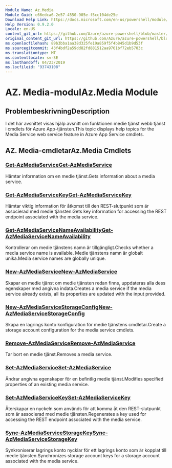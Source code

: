 ```yaml
---
Module Name: Az.Media
Module Guid: c66edca6-2e57-4550-905e-f5cc104de25e
Download Help Link: https://docs.microsoft.com/en-us/powershell/module/az.media
Help Version: 0.9.2.0
Locale: en-US
content_git_url: https://github.com/Azure/azure-powershell/blob/master/src/Media/Media/help/Az.Media.md
original_content_git_url: https://github.com/Azure/azure-powershell/blob/master/src/Media/Media/help/Az.Media.md
ms.openlocfilehash: 89b3bba1aa38d325fe19a859f5f4b845d1b9d53f
ms.sourcegitcommit: 43f4bdf2a59dd82fd881512aa9761bf72eb5703c
ms.translationtype: MT
ms.contentlocale: sv-SE
ms.lasthandoff: 04/23/2019
ms.locfileid: "93743108"
---
```

# <span data-ttu-id="341b8-101">AZ. Media-modul</span><span class="sxs-lookup"><span data-stu-id="341b8-101">Az.Media Module</span></span>
## <span data-ttu-id="341b8-102">Problembeskrivning</span><span class="sxs-lookup"><span data-stu-id="341b8-102">Description</span></span>
<span data-ttu-id="341b8-103">I det här avsnittet visas hjälp avsnitt om funktionen medie tjänst webb tjänst i cmdlets för Azure App-tjänsten.</span><span class="sxs-lookup"><span data-stu-id="341b8-103">This topic displays help topics for the Media Service web service feature in Azure App Service cmdlets.</span></span>

## <span data-ttu-id="341b8-104">AZ. Media-cmdletar</span><span class="sxs-lookup"><span data-stu-id="341b8-104">Az.Media Cmdlets</span></span>
### [<span data-ttu-id="341b8-105">Get-AzMediaService</span><span class="sxs-lookup"><span data-stu-id="341b8-105">Get-AzMediaService</span></span>](Get-AzMediaService.md)
<span data-ttu-id="341b8-106">Hämtar information om en medie tjänst.</span><span class="sxs-lookup"><span data-stu-id="341b8-106">Gets information about a media service.</span></span>

### [<span data-ttu-id="341b8-107">Get-AzMediaServiceKey</span><span class="sxs-lookup"><span data-stu-id="341b8-107">Get-AzMediaServiceKey</span></span>](Get-AzMediaServiceKey.md)
<span data-ttu-id="341b8-108">Hämtar viktig information för åtkomst till den REST-slutpunkt som är associerad med medie tjänsten.</span><span class="sxs-lookup"><span data-stu-id="341b8-108">Gets key information for accessing the REST endpoint associated with the media service.</span></span>

### [<span data-ttu-id="341b8-109">Get-AzMediaServiceNameAvailability</span><span class="sxs-lookup"><span data-stu-id="341b8-109">Get-AzMediaServiceNameAvailability</span></span>](Get-AzMediaServiceNameAvailability.md)
<span data-ttu-id="341b8-110">Kontrollerar om medie tjänstens namn är tillgängligt.</span><span class="sxs-lookup"><span data-stu-id="341b8-110">Checks whether a media service name is available.</span></span>
<span data-ttu-id="341b8-111">Medie tjänstens namn är globalt unika.</span><span class="sxs-lookup"><span data-stu-id="341b8-111">Media service names are globally unique.</span></span>

### [<span data-ttu-id="341b8-112">New-AzMediaService</span><span class="sxs-lookup"><span data-stu-id="341b8-112">New-AzMediaService</span></span>](New-AzMediaService.md)
<span data-ttu-id="341b8-113">Skapar en medie tjänst om medie tjänsten redan finns, uppdateras alla dess egenskaper med angivna indata.</span><span class="sxs-lookup"><span data-stu-id="341b8-113">Creates a media service if the media service already exists, all its properties are updated with the input provided.</span></span>

### [<span data-ttu-id="341b8-114">New-AzMediaServiceStorageConfig</span><span class="sxs-lookup"><span data-stu-id="341b8-114">New-AzMediaServiceStorageConfig</span></span>](New-AzMediaServiceStorageConfig.md)
<span data-ttu-id="341b8-115">Skapa en lagrings konto konfiguration för medie tjänstens cmdletar.</span><span class="sxs-lookup"><span data-stu-id="341b8-115">Create a storage account configuration for the media service cmdlets.</span></span>

### [<span data-ttu-id="341b8-116">Remove-AzMediaService</span><span class="sxs-lookup"><span data-stu-id="341b8-116">Remove-AzMediaService</span></span>](Remove-AzMediaService.md)
<span data-ttu-id="341b8-117">Tar bort en medie tjänst.</span><span class="sxs-lookup"><span data-stu-id="341b8-117">Removes a media service.</span></span>

### [<span data-ttu-id="341b8-118">Set-AzMediaService</span><span class="sxs-lookup"><span data-stu-id="341b8-118">Set-AzMediaService</span></span>](Set-AzMediaService.md)
<span data-ttu-id="341b8-119">Ändrar angivna egenskaper för en befintlig medie tjänst.</span><span class="sxs-lookup"><span data-stu-id="341b8-119">Modifies specified properties of an existing media service.</span></span>

### [<span data-ttu-id="341b8-120">Set-AzMediaServiceKey</span><span class="sxs-lookup"><span data-stu-id="341b8-120">Set-AzMediaServiceKey</span></span>](Set-AzMediaServiceKey.md)
<span data-ttu-id="341b8-121">Återskapar en nyckeln som används för att komma åt den REST-slutpunkt som är associerad med medie tjänsten.</span><span class="sxs-lookup"><span data-stu-id="341b8-121">Regenerates a key used for accessing the REST endpoint associated with the media service.</span></span>

### [<span data-ttu-id="341b8-122">Sync-AzMediaServiceStorageKey</span><span class="sxs-lookup"><span data-stu-id="341b8-122">Sync-AzMediaServiceStorageKey</span></span>](Sync-AzMediaServiceStorageKey.md)
<span data-ttu-id="341b8-123">Synkroniserar lagrings konto nycklar för ett lagrings konto som är kopplat till medie tjänsten.</span><span class="sxs-lookup"><span data-stu-id="341b8-123">Synchronizes storage account keys for a storage account associated with the media service.</span></span>


